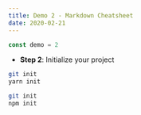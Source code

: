 ```yaml
---
title: Demo 2 - Markdown Cheatsheet
date: 2020-02-21
---
```


```js
const demo = 2
```

- **Step 2**: Initialize your project

<CodeGroup>
  <CodeGroupItem title="YARN" active>

```bash
git init
yarn init
```

  </CodeGroupItem>

  <CodeGroupItem title="NPM">

```bash
git init
npm init
```

  </CodeGroupItem>
</CodeGroup>
